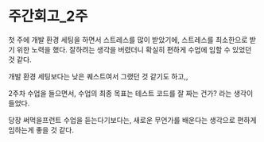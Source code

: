 # 주간회고\_2주

첫 주에 개발 환경 세팅을 하면서 스트레스를 많이 받았기에, 스트레스를 최소한으로 받기 위한 노력을 했다. 잘하려는 생각을 버렸더니 확실히 편하게 수업에 임할 수 있었던 것 같다.

개발 환경 세팅보다는 낮은 퀘스트여서 그랬던 것 같기도 하고,,&#x20;

2주차 수업을 들으면서, 수업의 최종 목표는 테스트 코드를 잘 짜는 건가? 라는 생각이 들었다.

당장 써먹을프런트 수업을 듣는다기보다는, 새로운 무언가를 배운다는 생각으로 편하게 임하는게 좋을 것 같다.





